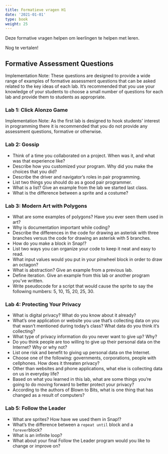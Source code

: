 ```yaml
---
title: Formatieve vragen H1
date: '2021-01-01'
type: book
weight: 25
---
```


Deze formative vragen helpen om leerlingen te helpen met leren.
<!--more-->

Nog te vertalen!

## Formative Assessment Questions
Implementation Note: These questions are designed to provide a wide range of examples of formative assessment questions that can be asked related to the key ideas of each lab. It’s recommended that you use your knowledge of your students to choose a small number of questions for each lab and provide them to students as appropriate.
### Lab 1: Click Alonzo Game
Implementation Note: As the first lab is designed to hook students' interest in programming there it is recommended that you do not provide any assessment questions, formative or otherwise.

### Lab 2: Gossip
- Think of a time you collaborated on a project. When was it, and what was that experience like?
- Describe how you customized your program. Why did you make the choices that you did?
- Describe the driver and navigator’s roles in pair programming.
- List two things you should do as a good pair programmer.
- What is a list? Give an example from the lab we started last class.
- What is the difference between a sprite and a costume?

### Lab 3: Modern Art with Polygons
- What are some examples of polygons? Have you ever seen them used in art?
- Why is documentation important while coding?
- Describe the differences in the code for drawing an asterisk with three branches versus the code for drawing an asterisk with 5 branches.
- How do you make a block in Snap!?
- List two ways you can organize your code to keep it neat and easy to read.
- What input values would you put in your pinwheel block in order to draw an octagon?
- What is abstraction? Give an example from a previous lab.
- Define iteration. Give an example from this lab or another program you’ve written.
- Write pseudocode for a script that would cause the sprite to say the following numbers: 5, 10, 15, 20, 25, 30.

### Lab 4: Protecting Your Privacy
- What is digital privacy? What do you know about it already?
- What’s one application or website you use that’s collecting data on you that wasn’t mentioned during today’s class? What data do you think it’s collecting?
- What type of privacy information do you never want to give up? Why?
- Do you think people are too willing to give up their personal data on the Internet? Why or why not?
- List one risk and benefit to giving up personal data on the Internet.
- Choose one of the following: governments, corporations, people with cellphones. How does it threaten privacy?
- Other than websites and phone applications, what else is collecting data on us in everyday life?
- Based on what you learned in this lab, what are some things you’re going to do moving forward to better protect your privacy?
- According to the authors of Blown to Bits, what is one thing that has changed as a result of computers?

### Lab 5: Follow the Leader
- What are sprites? How have we used them in Snap!?
- What’s the difference between a `repeat until` block and a `forever`block?
- What is an infinite loop?
- What about your final Follow the Leader program would you like to change or improve on?
